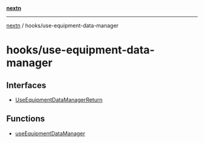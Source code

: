 [**nextn**](../../README.md)

***

[nextn](../../modules.md) / hooks/use-equipment-data-manager

# hooks/use-equipment-data-manager

## Interfaces

- [UseEquipmentDataManagerReturn](interfaces/UseEquipmentDataManagerReturn.md)

## Functions

- [useEquipmentDataManager](functions/useEquipmentDataManager.md)
